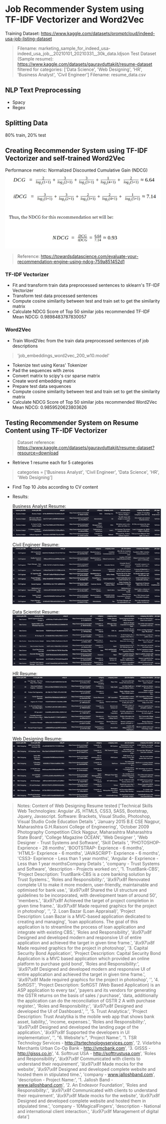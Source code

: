 # Job Recommender System using TF-IDF Vectorizer and Word2Vec
Training Dataset: https://www.kaggle.com/datasets/promptcloud/indeed-usa-job-listing-dataset
> Filename: marketing_sample_for_indeed_usa-indeed_usa_job__20210101_20210331__30k_data.ldjson
Test Dataset (Sample resume): https://www.kaggle.com/datasets/gauravduttakiit/resume-dataset
filtered for categories: ['Data Science', 'Web Designing', 'HR', 'Business Analyst', 'Civil Engineer']
> Filename: resume_data.csv

## NLP Text Preprocessing
- Spacy
- Regex

## Splitting Data
80% train, 20% test

## Creating Recommender System using TF-IDF Vectorizer and self-trained Word2Vec
Performance metric: Normalized Discounted Cumulative Gain (NDCG)
![ndcg](/images/ndcg.png "ndcg")
> Reference: https://towardsdatascience.com/evaluate-your-recommendation-engine-using-ndcg-759a851452d1

### TF-IDF Vectorizer
- Fit and transform train data preprocessed sentences to sklearn's TF-IDF Vectorizer
- Transform test data processed sentences
- Compute cosine similarity between test and train set to get the similarity matrix
- Calculate NDCG Score of Top 50 similar jobs recommended
TF-IDF Mean NDCG: 0.9898483787830057

### Word2Vec
- Train Word2Vec from the train data preprocessed sentences of job descriptions
> 'job_embeddings_word2vec_200_w10.model'
- Tokenize text using Keras' Tokenizer
- Pad the sequences with zeros
- Convert matrix to scipy's csr sparse matrix
- Create word embedding matrix
- Prepare test data sequences
- Compute cosine similarity between test and train set to get the similarity matrix
- Calculate NDCG Score of Top 50 similar jobs recommended
Word2Vec Mean NDCG: 0.9859520623803626

## Testing Recommender System on Resume Content using TF-IDF Vectorizer
> Dataset reference: https://www.kaggle.com/datasets/gauravduttakiit/resume-dataset?resource=download
- Retrieve 1 resume each for 5 categories
> categories = ['Business Analyst', 'Civil Engineer', 'Data Science', 'HR', 'Web Designing']
- Find Top 10 Jobs according to CV content
- Results:

    Business Analyst Resume:
    ![ba](/images/ba.png "ba")

    Civil Engineer Resume:
    ![civ](/images/civ.png "civ")

    Data Scientist Resume:
    ![ds](/images/ds.png "ds")

    HR Resume:
    ![hr](/images/hr.png "hr")

    Web Designing Resume:
    ![webdev](/images/webdev.png "webdev")

> Notes: Content of Web Designing Resume tested
    ['Technical Skills Web Technologies: Angular JS, HTML5, CSS3, SASS, Bootstrap, Jquery, Javascript. Software: Brackets, Visual Studio, Photoshop, Visual Studio Code Education Details ',
    'January 2015 B.E CSE Nagpur, Maharashtra G.H.Raisoni College of Engineering',
    'October 2009  Photography Competition Click Nagpur, Maharashtra Maharashtra State Board',
    'College Magazine OCEAN',
    'Web Designer ',
    'Web Designer - Trust Systems and Software',
    'Skill Details ',
    'PHOTOSHOP- Exprience - 28 months',
    'BOOTSTRAP- Exprience - 6 months',
    'HTML5- Exprience - 6 months',
    'JAVASCRIPT- Exprience - 6 months',
    'CSS3- Exprience - Less than 1 year months',
    'Angular 4- Exprience - Less than 1 year monthsCompany Details ',
    'company - Trust Systems and Software',
    'description - Projects worked on:',
    '1. TrustBank-CBS',
    'Project Description: TrustBank-CBS is a core banking solution by Trust Systems.',
    'Roles and Responsibility:',
    'â\x97\x8f Renovated complete UI to make it more modern, user-friendly, maintainable and optimised for bank use.',
    'â\x97\x8f Shared the UI structure and guidelines to be incorporated, with development team of around 50',
    'members.',
    'â\x97\x8f Achieved the target of project completion in given time frame.',
    'â\x97\x8f Made required graphics for the project in photoshop',
    '',
    '2. Loan Bazar (Loan Appraisal)',
    'Project Description: Loan Bazar is a MVC-based application dedicated to creating and managing',
    'loan applications. The goal of this application is to streamline the process of loan application and integrate with existing CBS.',
    'Roles and Responsibility',
    'â\x97\x8f Designed and developed modern and responsive UI of entire application and achieved the target in given time frame.',
    'â\x97\x8f Made required graphics for the project in photoshop',
    '3. Capital Security Bond Application',
    'Project Description: Capital Security Bond Application is a MVC based application which provided an online platform to purchase gold bond',
    'Roles and Responsibility:',
    'â\x97\x8f Designed and developed modern and responsive UI of entire application and achieved the target in given time frame.',
    'â\x97\x8f Made required graphics for the project in photoshop',
    '',
    '4. SoftGST',
    'Project Description: SoftGST (Web Based Application) is an ASP application to every tax',
    'payers and its vendors for generating the GSTR returns on the basis of sales / purchase',
    'data, additionally the application can do the reconciliation of GSTR 2 A with purchase register.',
    'Roles and Responsibility:',
    'â\x97\x8f Designed and developed the UI of Dashboard.',
    '',
    '5. Trust Analytica:',
    'Project Description: Trust Analytika is the mobile web app that shows bank asset, liability,',
    'income, expenses.',
    'Roles and Responsibility:',
    'â\x97\x8f Designed and developed the landing page of the application.',
    'â\x97\x8f Supported the developers in UI implementation',
    '',
    "6. Website's:",
    'Project Name:',
    '1. TSR Technology Services - http://tsrtechnologyservices.com',
    '2. Vidarbha Merchants Urban Co-Op Bank - http://vmcbank.com',
    '3. GISSS - http://gisss.co.in',
    '4. Softtrust USA - http://softtrustusa.com',
    'Roles and Responsibility',
    'â\x97\x8f Communicated with clients to understand their requirement',
    'â\x97\x8f Made mocks for the website',
    'â\x97\x8f Designed and developed complete website and hosted them in stipulated time.',
    'company - www.jalloshband.com',
    'description - Project Name:',
    '1. Jallosh Band - www.jalloshband.com',
    '2. An Endeavor Foundation',
    'Roles and Responsibility:',
    'â\x97\x8f Communicated with clients to understand their requirement',
    'â\x97\x8f Made mocks for the website',
    'â\x97\x8f Designed and developed complete website and hosted them in stipulated time.',
    'company - 10MagicalFingers',
    'description - National and international client interaction.',
    'â\x97\x8f Management of digital data']
